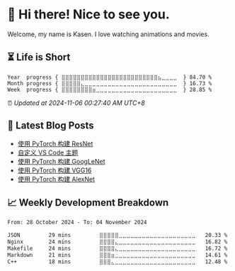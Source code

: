 <h1>👋 Hi there! Nice to see you.</h1>

Welcome, my name is Kasen. I love watching animations and movies.

## ⏳ Life is Short

<!-- Start of Time Progress Bar -->
``` text
Year  progress { ⣿⣿⣿⣿⣿⣿⣿⣿⣿⣿⣿⣿⣿⣿⣿⣿⣿⣿⣿⣿⣿⣿⣿⣿⣿⣦⣀⣀⣀⣀  } 84.70 %
Month progress { ⣿⣿⣿⣿⣿⣄⣀⣀⣀⣀⣀⣀⣀⣀⣀⣀⣀⣀⣀⣀⣀⣀⣀⣀⣀⣀⣀⣀⣀⣀  } 16.73 %
Week  progress { ⣿⣿⣿⣿⣿⣿⣿⣿⣶⣀⣀⣀⣀⣀⣀⣀⣀⣀⣀⣀⣀⣀⣀⣀⣀⣀⣀⣀⣀⣀  } 28.85 %
```

⏰ *Updated at 2024-11-06 00:27:40 AM UTC+8*

<!-- End of Time Progress Bar -->

## 📝 Latest Blog Posts

<!-- BLOG-POST-LIST:START -->
- [使用 PyTorch 构建 ResNet](https://blog.imkasen.com/pytorch-resnet/)
- [自定义 VS Code 主题](https://blog.imkasen.com/customize-vs-code-theme/)
- [使用 PyTorch 构建 GoogLeNet](https://blog.imkasen.com/pytorch-googlenet/)
- [使用 PyTorch 构建 VGG16](https://blog.imkasen.com/pytorch-vgg16/)
- [使用 PyTorch 构建 AlexNet](https://blog.imkasen.com/pytorch-alexnet/)
<!-- BLOG-POST-LIST:END -->

## 📈 Weekly Development Breakdown

<!--START_SECTION:waka-->

```txt
From: 28 October 2024 - To: 04 November 2024

JSON         29 mins         ⣿⣿⣿⣿⣿⣀⣀⣀⣀⣀⣀⣀⣀⣀⣀⣀⣀⣀⣀⣀⣀⣀⣀⣀⣀   20.33 %
Nginx        24 mins         ⣿⣿⣿⣿⣄⣀⣀⣀⣀⣀⣀⣀⣀⣀⣀⣀⣀⣀⣀⣀⣀⣀⣀⣀⣀   16.82 %
Makefile     24 mins         ⣿⣿⣿⣿⣄⣀⣀⣀⣀⣀⣀⣀⣀⣀⣀⣀⣀⣀⣀⣀⣀⣀⣀⣀⣀   16.72 %
Markdown     21 mins         ⣿⣿⣿⣶⣀⣀⣀⣀⣀⣀⣀⣀⣀⣀⣀⣀⣀⣀⣀⣀⣀⣀⣀⣀⣀   14.61 %
C++          18 mins         ⣿⣿⣿⣄⣀⣀⣀⣀⣀⣀⣀⣀⣀⣀⣀⣀⣀⣀⣀⣀⣀⣀⣀⣀⣀   12.48 %
```

<!--END_SECTION:waka-->
